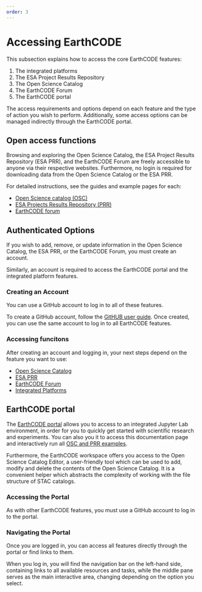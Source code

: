 ```yaml
---
order: 3
---
```

# Accessing EarthCODE

This subsection explains how to access the core EarthCODE features:

1. The integrated platforms
2. The ESA Project Results Repository
3. The Open Science Catalog
4. The EarthCODE Forum
5. The EarthCODE portal

The access requirements and options depend on each feature and the type of action you wish to perform. Additionally, some access options can be managed indirectly through the EarthCODE portal.


## Open access functions
Browsing and exploring the Open Science Catalog, the ESA Project Results Repository (ESA PRR), and the EarthCODE Forum are freely accessible to anyone via their respective websites. Furthermore, no login is required for downloading data from the Open Science Catalog or the ESA PRR.

For detailed instructions, see the guides and example pages for each:
- [Open Science catalog (OSC)](../Technical%20Documentation/Open%20Science%20Catalog%20(OSC)/Discovering%20Resources.md>)
- [ESA Projects Results Repository (PRR)](../Technical%20Documentation/ESA%20Project%20Results%20Repository%20(PRR)/)
- [EarthCODE forum](../Community%20and%20Collaboration/Getting%20Started%20With%20The%20EarthCODE%20Discourse/)

## Authenticated Options

If you wish to add, remove, or update information in the Open Science Catalog, the ESA PRR, or the EarthCODE Forum, you must create an account.

Similarly, an account is required to access the EarthCODE portal and the integrated platform features.

### Creating an Account
You can use a GitHub account to log in to all of these features.

To create a GitHub account, follow the [GitHUB user guide](https://docs.github.com/en/get-started/start-your-journey/creating-an-account-on-github). Once created, you can use the same account to log in to all EarthCODE features.

### Accessing funcitons

After creating an account and logging in, your next steps depend on the feature you want to use:

- [Open Science Catalog](../Technical%20Documentation/Open%20Science%20Catalog%20(OSC)/Contributing%20to%20the%20Open%20Science%20Catalog.md)
- [ESA PRR](../Technical%20Documentation/ESA%20Project%20Results%20Repository%20(PRR)/Uploading%20To%20PRR.md)
- [EarthCODE Forum](../Community%20and%20Collaboration/Getting%20Started%20With%20The%20EarthCODE%20Discourse/)
- [Integrated Platforms](../Technical%20Documentation/Platforms/)

## EarthCODE portal
The [EarthCODE portal](https://earthcode.esa.int) allows you to access to an integrated Jupyter Lab environment, in order for you to quickly get started with scientific research and experiments. You can also you it to access this documentation page and interactively run all [OSC and PRR examples](https://esa-earthcode.github.io/examples/).

Furthermore, the EarthCODE workspace offers you access to the Open Science Catalog Editor, a user-friendly tool which can be used to add, modify and delete the contents of the Open Science Catalog. It is a convenient helper which abstracts the complexity of working with the file structure of STAC catalogs.

### Accessing the Portal
As with other EarthCODE features, you must use a GitHub account to log in to the portal.

### Navigating the Portal

Once you are logged in, you can access all features directly through the portal or find links to them.

When you log in, you will find the navigation bar on the left-hand side, containing links to all available resources and tasks, while the middle pane serves as the main interactive area, changing depending on the option you select.